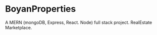 # BoyanProperties
A MERN (mongoDB, Express, React. Node) full stack project. RealEstate Marketplace.
